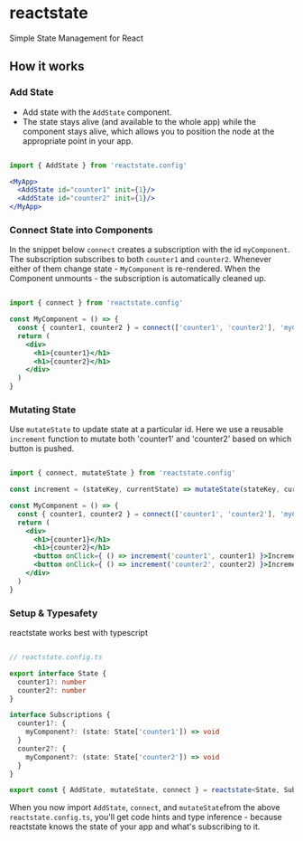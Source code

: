 # reactstate
Simple State Management for React

## How it works

### Add State

- Add state with the `AddState` component.
- The state stays alive (and available to the whole app) while the component stays alive, which allows you to position the node at the appropriate point in your app.

```jsx

import { AddState } from 'reactstate.config'

<MyApp>
  <AddState id="counter1" init={1}/>
  <AddState id="counter2" init={1}/>
</MyApp>

```

### Connect State into Components

In the snippet below `connect` creates a subscription with the id `myComponent`.
The subscription subscribes to both `counter1` and `counter2`.
Whenever either of them change state - `MyComponent` is re-rendered.
When the Component unmounts - the subscription is automatically cleaned up.

```jsx

import { connect } from 'reactstate.config'

const MyComponent = () => {
  const { counter1, counter2 } = connect(['counter1', 'counter2'], 'myComponent')
  return (
    <div>
      <h1>{counter1}</h1>
      <h1>{counter2}</h1>
    </div>
  )
}

```

### Mutating State

Use `mutateState` to update state at a particular id.
Here we use a reusable `increment` function to mutate both 'counter1' and 'counter2' based on which button is pushed.

```jsx

import { connect, mutateState } from 'reactstate.config'

const increment = (stateKey, currentState) => mutateState(stateKey, currentState + 1)

const MyComponent = () => {
  const { counter1, counter2 } = connect(['counter1', 'counter2'], 'myComponent')
  return (
    <div>
      <h1>{counter1}</h1>
      <h1>{counter2}</h1>
      <button onClick={ () => increment('counter1', counter1) }>Increment counter 1</button>
      <button onClick={ () => increment('counter2', counter2) }>Increment counter 2</button>
    </div>
  )
}

```

### Setup & Typesafety

reactstate works best with typescript

```typescript

// reactstate.config.ts

export interface State {
  counter1?: number
  counter2?: number
}

interface Subscriptions {
  counter1?: {
    myComponent?: (state: State['counter1']) => void
  }
  counter2?: {
    myComponent?: (state: State['counter2']) => void
  }
}

export const { AddState, mutateState, connect } = reactstate<State, Subscriptions>()

```

When you now import `AddState`, `connect`, and `mutateState`from the above `reactstate.config.ts`, you'll get code hints and type inference - because reactstate knows the state of your app and what's subscribing to it.

